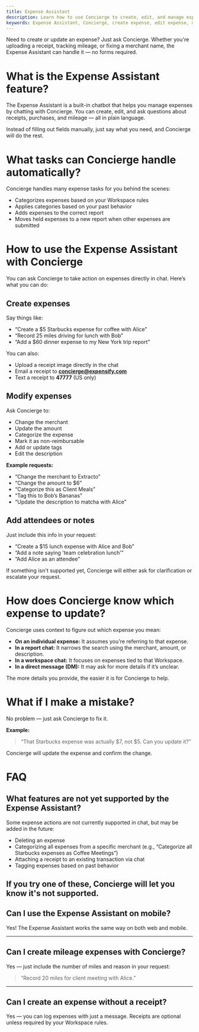 ```yaml
---
title: Expense Assistant
description: Learn how to use Concierge to create, edit, and manage expenses just by chatting — no forms required.
keywords: Expense Assistant, Concierge, create expense, edit expense, manage expense, chatbot, mileage tracking, receipt capture
---
```

<div id="new-expensify" markdown="1">

Need to create or update an expense? Just ask Concierge. Whether you're uploading a receipt, tracking mileage, or fixing a merchant name, the Expense Assistant can handle it — no forms required.

# What is the Expense Assistant feature?

The Expense Assistant is a built-in chatbot that helps you manage expenses by chatting with Concierge. You can create, edit, and ask questions about receipts, purchases, and mileage — all in plain language.

Instead of filling out fields manually, just say what you need, and Concierge will do the rest.

# What tasks can Concierge handle automatically?

Concierge handles many expense tasks for you behind the scenes:

- Categorizes expenses based on your Workspace rules
- Applies categories based on your past behavior
- Adds expenses to the correct report
- Moves held expenses to a new report when other expenses are submitted

# How to use the Expense Assistant with Concierge

You can ask Concierge to take action on expenses directly in chat. Here’s what you can do:

## Create expenses

Say things like:

- “Create a $5 Starbucks expense for coffee with Alice”
- “Record 25 miles driving for lunch with Bob”
- “Add a $60 dinner expense to my New York trip report”

You can also:
- Upload a receipt image directly in the chat
- Email a receipt to **concierge@expensify.com**
- Text a receipt to **47777** (US only)

## Modify expenses

Ask Concierge to:
- Change the merchant
- Update the amount
- Categorize the expense
- Mark it as non-reimbursable
- Add or update tags
- Edit the description

**Example requests:**
- “Change the merchant to Extracto”
- “Change the amount to $6”
- “Categorize this as Client Meals”
- “Tag this to Bob’s Bananas”
- “Update the description to matcha with Alice”

## Add attendees or notes

Just include this info in your request:

- “Create a $15 lunch expense with Alice and Bob”
- “Add a note saying 'team celebration lunch'”
- “Add Alice as an attendee”

If something isn't supported yet, Concierge will either ask for clarification or escalate your request.

# How does Concierge know which expense to update?

Concierge uses context to figure out which expense you mean:

- **On an individual expense:** It assumes you're referring to that expense.
- **In a report chat:** It narrows the search using the merchant, amount, or description.
- **In a workspace chat:** It focuses on expenses tied to that Workspace.
- **In a direct message (DM):** It may ask for more details if it’s unclear.

The more details you provide, the easier it is for Concierge to help.

# What if I make a mistake?

No problem — just ask Concierge to fix it.

**Example:**  
> “That Starbucks expense was actually $7, not $5. Can you update it?”

Concierge will update the expense and confirm the change.

# FAQ

## What features are not yet supported by the Expense Assistant?

Some expense actions are not currently supported in chat, but may be added in the future:

- Deleting an expense  
- Categorizing all expenses from a specific merchant (e.g., “Categorize all Starbucks expenses as Coffee Meetings”)  
- Attaching a receipt to an existing transaction via chat
- Tagging expenses based on past behavior 

If you try one of these, Concierge will let you know it's not supported. 
---

## Can I use the Expense Assistant on mobile?

Yes! The Expense Assistant works the same way on both web and mobile.

---

## Can I create mileage expenses with Concierge?

Yes — just include the number of miles and reason in your request:

> “Record 20 miles for client meeting with Alice.”

---

## Can I create an expense without a receipt?

Yes — you can log expenses with just a message. Receipts are optional unless required by your Workspace rules.

</div>

